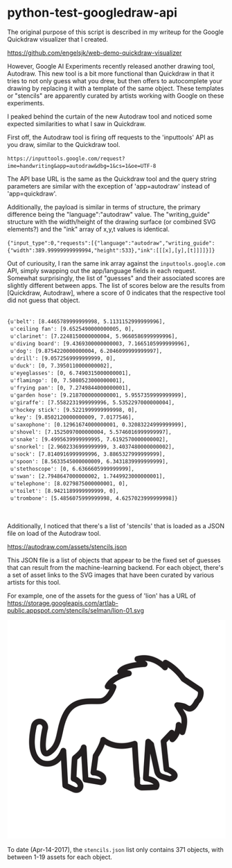 # python-test-googledraw-api

The original purpose of this script is described in my writeup for the Google Quickdraw visualizer that I created.

<a href="https://github.com/engelsjk/web-demo-quickdraw-visualizer" target="_blank">https://github.com/engelsjk/web-demo-quickdraw-visualizer</a>

However, Google AI Experiments recently released another drawing tool, Autodraw. This new tool is a bit more functional than Quickdraw in that it tries to not only guess what you drew, but then offers to autocomplete your drawing by replacing it with a template of the same object. These templates or "stencils" are apparently curated by artists working with Google on these experiments.

I peaked behind the curtain of the new Autodraw tool and noticed some expected similarities to what I saw in Quickdraw. 

First off, the Autodraw tool is firing off requests to the 'inputtools' API as you draw, similar to the Quickdraw tool.

<code>https&#58;//inputtools.google.com/request?ime=handwriting&app=autodraw&dbg=1&cs=1&oe=UTF-8</code>

The API base URL is the same as the Quickdraw tool and the query string parameters are similar with the exception of 'app=autodraw' instead of 'app=quickdraw'. 

Additionally, the payload is similar in terms of structure, the primary difference being the "language":"autodraw" value. The "writing_guide" structure with the width/height of the drawing surface (or combined SVG elements?) and the "ink" array of x,y,t values is identical.

<code>{"input_type":0,"requests":[{"language":"autodraw","writing_guide":{"width":389.99999999999994,"height":533},"ink":[[[x],[y],[t]]]]}]}</code>

Out of curiousity, I ran the same ink array against the <code>inputtools.google.com</code> API, simply swapping out the app/language fields in each request. Somewhat surprisingly, the list of "guesses" and their associated scores are slightly different between apps. The list of scores below are the results from [Quickdraw, Autodraw], where a score of 0 indicates that the respective tool did not guess that object.

<code>
{u'belt': [8.4465789999999998, 5.1131152999999996],
 u'ceiling fan': [9.6525490000000005, 0],
 u'clarinet': [7.2248150000000004, 5.9660586999999996],
 u'diving board': [9.4369300000000003, 7.1665105999999996],
 u'dog': [9.8754220000000004, 6.2046099999999997],
 u'drill': [9.0572569999999999, 0],
 u'duck': [0, 7.3950110000000002],
 u'eyeglasses': [0, 6.7490315000000001],
 u'flamingo': [0, 7.5080523000000001],
 u'frying pan': [0, 7.2749844000000001],
 u'garden hose': [9.2187000000000001, 5.9557359999999999],
 u'giraffe': [7.5582231999999996, 5.5352297000000004],
 u'hockey stick': [9.5221999999999998, 0],
 u'key': [9.8502120000000009, 7.0177546],
 u'saxophone': [0.12961674000000001, 0.32083224999999999],
 u'shovel': [7.1525097000000004, 5.5746016999999997],
 u'snake': [9.4995639999999995, 7.6192570000000002],
 u'snorkel': [2.9602336999999999, 3.4037480000000002],
 u'sock': [7.8140916999999996, 3.8865327999999999],
 u'spoon': [8.5633545000000009, 6.3431839999999999],
 u'stethoscope': [0, 6.6366605999999999],
 u'swan': [2.7948647000000002, 1.7449923000000001],
 u'telephone': [8.0279875000000001, 0],
 u'toilet': [8.9421189999999999, 0],
 u'trombone': [5.4856075999999998, 4.6257023999999998]}
 </code>
 </br></br>
 
 Additionally, I noticed that there's a list of 'stencils' that is loaded as a JSON file on load of the Autodraw tool.
 
 <a href="https://autodraw.com/assets/stencils.json" target="_blank">https://autodraw.com/assets/stencils.json</a>
 
 This JSON file is a list of objects that appear to be the fixed set of guesses that can result from the machine-learning backend. For each object, there's a set of asset links to the SVG images that have been curated by various artists for this tool.
 
 For example, one of the assets for the guess of 'lion' has a URL of <a href="https://storage.googleapis.com/artlab-public.appspot.com/stencils/selman/lion-01.svg" target="_blank">https://storage.googleapis.com/artlab-public.appspot.com/stencils/selman/lion-01.svg</a>
 
 <img src="lion-01.svg">
 
 To date (Apr-14-2017), the <code>stencils.json</code> list only contains 371 objects, with between 1-19 assets for each object.
